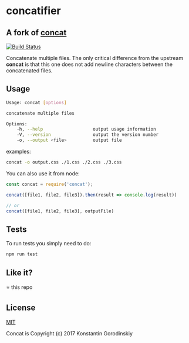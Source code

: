 # concatifier
## A fork of [concat](https://github.com/gko/concat)

[![Build Status](https://travis-ci.org/gko/concat.svg?branch=master)](https://travis-ci.org/gko/concat)

Concatenate multiple files. The only critical difference from the upstream **concat** is that this one does not add newline characters between the concatenated files.

## Usage

```bash
Usage: concat [options]

concatenate multiple files

Options:
    -h, --help                   output usage information
    -V, --version                output the version number
    -o, --output <file>          output file
```

examples:
```bash
concat -o output.css ./1.css ./2.css ./3.css
```

You can also use it from node:

```javascript
const concat = require('concat');

concat([file1, file2, file3]).then(result => console.log(result))

// or
concat([file1, file2, file3], outputFile)
```

## Tests

To run tests you simply need to do:
```bash
npm run test
```

## Like it?

:star: this repo

## License

[MIT](http://opensource.org/licenses/MIT)

Concat is Copyright (c) 2017 Konstantin Gorodinskiy
